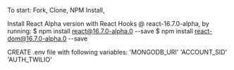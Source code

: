 To start: 
Fork,
Clone, 
NPM Install,

Install React Alpha version with React Hooks @ react-16.7.0-alpha, by running: 
$ npm install react@16.7.0-alpha.0 --save
$ npm install react-dom@16.7.0-alpha.0 --save

CREATE .env file with following variables: 
'MONGODB_URI'
'ACCOUNT_SID'
'AUTH_TWILIO'

